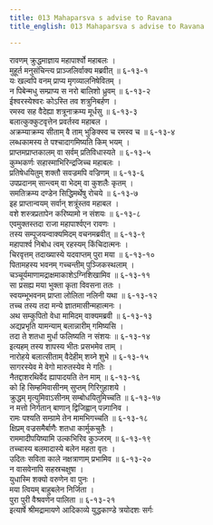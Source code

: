 ```yaml
---
title: 013 Mahaparsva s advise to Ravana
title_english: 013 Mahaparsva s advise to Ravana

---
```

रावणम् क्रुद्धमाज्ञाय महापार्श्वो महाबलः ।  
मुहूर्त मनुसंचिन्त्य प्राञ्जलिर्वाक्य मब्रवीत् ॥ ६-१३-१  
यः खल्वपि वनम् प्राप्य मृगव्यालनिषेवितम् ।  
न पिबेन्मधु सम्प्राप्य स नरो बालिशो ध्रुवम् ॥ ६-१३-२  
ईश्वरस्येश्वरः कोऽस्ति तव शत्रुनिबर्हण ।  
रमस्व सह वैदेह्या शत्रूनाक्रम्य मूर्धसु ॥ ६-१३-३  
बलात्कुक्कुटवृत्तेन प्रवर्तस्व महाबल ।  
अक्रम्याक्रम्य सीताम् वै ताम् भुङिक्स्व च रमस्व च ॥ ६-१३-४  
लब्धकामस्य ते पश्चादागमिष्यति किम् भयम् ।  
प्राप्तमप्राप्तकालम् वा सर्वम् प्रतिविधास्यते ॥ ६-१३-५  
कुम्भकर्णः सहास्माभिरिन्द्रजिच्च महाबलः ।  
प्रतिषेधयितुम् शक्तौ सवज्रमपि वज्रिणम् ॥ ६-१३-६  
उपप्रदानम् सान्त्वम् वा भेदम् वा कुशलैः कृतम् ।  
समतिक्रम्य दण्डेन सिद्धिमर्थेषु रोचये ॥ ६-१३-७  
इह प्राप्तान्वयम् सर्वान् शत्रूंस्तव महाबल ।  
वशे शस्त्रप्रतापेन करिष्यामो न संशयः ॥ ६-१३-८  
एवमुक्तस्तदा राजा महापार्श्वएन रावणः ।  
तस्य सम्पूजयन्वाक्यमिदम् वचनमब्रवीत् ॥ ६-१३-९  
महापार्श्व निबोध त्वम् रहस्यम् किंचिदात्मनः ।  
चिरवृत्तम् तदाख्यास्ये यदवाप्तम् पुरा मया ॥ ६-१३-१०  
पितामहस्य भवनम् गच्चन्तीम् पुञ्जिकस्थलाम् ।  
चञ्चूर्यमाणामद्राक्षमाकाशेऽग्निशिखामिव ॥ ६-१३-११  
सा प्रसह्य मया भुक्ता कृता विवसना ततः ।  
स्वयम्भूभवनम् प्राप्ता लोलिता नलिनी यथा ॥ ६-१३-१२  
तच्च तस्य तदा मन्ये ज्ञातमासीन्महात्मनः ।  
अथ सम्कुपितो वेधा मामिदम् वाक्यमब्रवी ॥ ६-१३-१३  
अद्यप्रभृति यामन्याम् बलान्नारीम् गमिष्यसि ।  
तदा ते शतधा मुर्धा फलिष्यति न संशयः ॥ ६-१३-१४  
इत्यहम् तस्य शापस्य भीतः प्रसभमेव ताम् ।  
नारोहये बलात्सीताम् वैदेहीम् शय्ने शुभे ॥ ६-१३-१५  
सागरस्येव मे वेगो मारुतस्येव मे गतिः ।  
नैतद्दाशरथिर्वेद ह्यापादयति तेन माम् ॥ ६-१३-१६  
को हि सिम्हमिवासीनम् सुप्तम् गिरिगुहाशये ।  
क्रुद्धम् मृत्युमिवाऽसीनम् सम्बोधयितुमिच्चति ॥ ६-१३-१७  
न मत्तो निर्गतान् बाणान् द्विजिह्वान् पन्न्गानिव ।  
रामः पश्यति सम्ग्रामे तेन मामभिगच्चति ॥ ६-१३-१८  
क्षिप्रम् वज्रसमैर्बाणैः शतधा कार्मुकचुतैः ।  
राममादीपयिष्यामि उल्कभिरिव कुञ्जरम् ॥ ६-१३-१९  
तच्चास्य बलमादास्ये बलेन महता वृतः ।  
उदितः सविता काले नक्षत्राणाम् प्रभामिव ॥ ६-१३-२०  
न वासवेनापि सहस्रचक्षुषा ।  
युधास्मि शक्यो वरुणेन वा पुनः ।  
मया त्वियम् बाहुबलेन निर्जिता ।  
पुरा पुरी वैश्रवणेन पालिता ॥ ६-१३-२१  
इत्यार्षे श्रीमद्रामायणे आदिकाव्ये युद्धकाण्डे त्रयोदशः सर्गः
